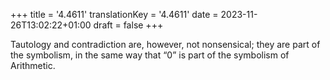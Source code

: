 +++
title = '4.4611'
translationKey = '4.4611'
date = 2023-11-26T13:02:22+01:00
draft = false
+++

Tautology and contradiction are, however, not nonsensical; they are part of the symbolism, in the same way that “0” is part of the symbolism of Arithmetic.
